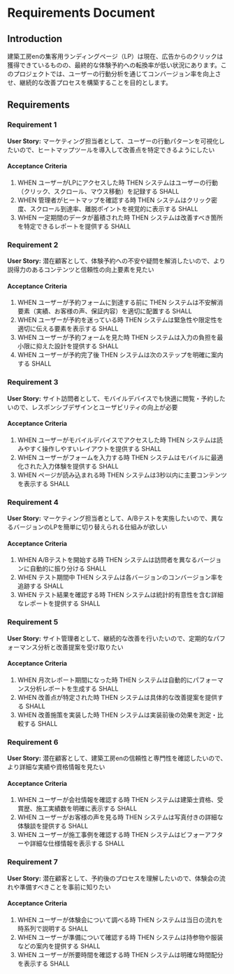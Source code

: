 # Requirements Document

## Introduction

建築工房enの集客用ランディングページ（LP）は現在、広告からのクリックは獲得できているものの、最終的な体験予約への転換率が低い状況にあります。このプロジェクトでは、ユーザーの行動分析を通じてコンバージョン率を向上させ、継続的な改善プロセスを構築することを目的とします。

## Requirements

### Requirement 1

**User Story:** マーケティング担当者として、ユーザーの行動パターンを可視化したいので、ヒートマップツールを導入して改善点を特定できるようにしたい

#### Acceptance Criteria

1. WHEN ユーザーがLPにアクセスした時 THEN システムはユーザーの行動（クリック、スクロール、マウス移動）を記録する SHALL
2. WHEN 管理者がヒートマップを確認する時 THEN システムはクリック密度、スクロール到達率、離脱ポイントを視覚的に表示する SHALL
3. WHEN 一定期間のデータが蓄積された時 THEN システムは改善すべき箇所を特定できるレポートを提供する SHALL

### Requirement 2

**User Story:** 潜在顧客として、体験予約への不安や疑問を解消したいので、より説得力のあるコンテンツと信頼性の向上要素を見たい

#### Acceptance Criteria

1. WHEN ユーザーが予約フォームに到達する前に THEN システムは不安解消要素（実績、お客様の声、保証内容）を適切に配置する SHALL
2. WHEN ユーザーが予約を迷っている時 THEN システムは緊急性や限定性を適切に伝える要素を表示する SHALL
3. WHEN ユーザーが予約フォームを見た時 THEN システムは入力の負担を最小限に抑えた設計を提供する SHALL
4. WHEN ユーザーが予約完了後 THEN システムは次のステップを明確に案内する SHALL

### Requirement 3

**User Story:** サイト訪問者として、モバイルデバイスでも快適に閲覧・予約したいので、レスポンシブデザインとユーザビリティの向上が必要

#### Acceptance Criteria

1. WHEN ユーザーがモバイルデバイスでアクセスした時 THEN システムは読みやすく操作しやすいレイアウトを提供する SHALL
2. WHEN ユーザーがフォームを入力する時 THEN システムはモバイルに最適化された入力体験を提供する SHALL
3. WHEN ページが読み込まれる時 THEN システムは3秒以内に主要コンテンツを表示する SHALL

### Requirement 4

**User Story:** マーケティング担当者として、A/Bテストを実施したいので、異なるバージョンのLPを簡単に切り替えられる仕組みが欲しい

#### Acceptance Criteria

1. WHEN A/Bテストを開始する時 THEN システムは訪問者を異なるバージョンに自動的に振り分ける SHALL
2. WHEN テスト期間中 THEN システムは各バージョンのコンバージョン率を追跡する SHALL
3. WHEN テスト結果を確認する時 THEN システムは統計的有意性を含む詳細なレポートを提供する SHALL

### Requirement 5

**User Story:** サイト管理者として、継続的な改善を行いたいので、定期的なパフォーマンス分析と改善提案を受け取りたい

#### Acceptance Criteria

1. WHEN 月次レポート期間になった時 THEN システムは自動的にパフォーマンス分析レポートを生成する SHALL
2. WHEN 改善点が特定された時 THEN システムは具体的な改善提案を提供する SHALL
3. WHEN 改善施策を実装した時 THEN システムは実装前後の効果を測定・比較する SHALL

### Requirement 6

**User Story:** 潜在顧客として、建築工房enの信頼性と専門性を確認したいので、より詳細な実績や資格情報を見たい

#### Acceptance Criteria

1. WHEN ユーザーが会社情報を確認する時 THEN システムは建築士資格、受賞歴、施工実績数を明確に表示する SHALL
2. WHEN ユーザーがお客様の声を見る時 THEN システムは写真付きの詳細な体験談を提供する SHALL
3. WHEN ユーザーが施工事例を確認する時 THEN システムはビフォーアフターや詳細な仕様情報を表示する SHALL

### Requirement 7

**User Story:** 潜在顧客として、予約後のプロセスを理解したいので、体験会の流れや準備すべきことを事前に知りたい

#### Acceptance Criteria

1. WHEN ユーザーが体験会について調べる時 THEN システムは当日の流れを時系列で説明する SHALL
2. WHEN ユーザーが準備について確認する時 THEN システムは持参物や服装などの案内を提供する SHALL
3. WHEN ユーザーが所要時間を確認する時 THEN システムは明確な時間配分を表示する SHALL